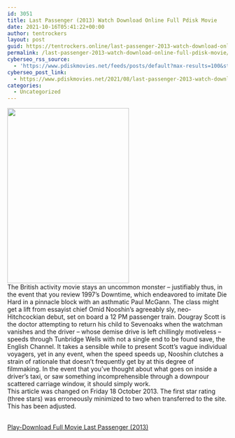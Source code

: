 ```yaml
---
id: 3051
title: Last Passenger (2013) Watch Download Online Full Pdisk Movie
date: 2021-10-16T05:41:22+00:00
author: tentrockers
layout: post
guid: https://tentrockers.online/last-passenger-2013-watch-download-online-full-pdisk-movie/
permalink: /last-passenger-2013-watch-download-online-full-pdisk-movie/
cyberseo_rss_source:
  - 'https://www.pdiskmovies.net/feeds/posts/default?max-results=100&start-index=801'
cyberseo_post_link:
  - https://www.pdiskmovies.net/2021/08/last-passenger-2013-watch-download.html
categories:
  - Uncategorized
---
```

<div class="separator">
  <a href="https://1.bp.blogspot.com/-InXxpxYCxrc/YSIY_Yw2r6I/AAAAAAAAak4/7wozzSb0YX4R7UQX-WA4_CkayVgXHVFQwCLcBGAsYHQ/s2048/Last%2BPassenger%2B%25282013%2529%2BWatch%2BDownload%2BOnline%2BFull%2BPdisk%2BMovie.jpg" imageanchor="1"><img loading="lazy" border="0" data-original-height="2048" data-original-width="1421" height="400" src="https://1.bp.blogspot.com/-InXxpxYCxrc/YSIY_Yw2r6I/AAAAAAAAak4/7wozzSb0YX4R7UQX-WA4_CkayVgXHVFQwCLcBGAsYHQ/w278-h400/Last%2BPassenger%2B%25282013%2529%2BWatch%2BDownload%2BOnline%2BFull%2BPdisk%2BMovie.jpg" width="278" /></a>
</div>



<div>
  <div>
    <span>The British activity movie stays an uncommon monster – justifiably thus, in the event that you review 1997&#8217;s Downtime, which endeavored to imitate Die Hard in a pinnacle block with an asthmatic Paul McGann. The class might get a lift from essayist chief Omid Nooshin&#8217;s agreeably sly, neo-Hitchcockian debut, set on board a 12 PM passenger train. Dougray Scott is the doctor attempting to return his child to Sevenoaks when the watchman vanishes and the driver – whose demise drive is left chillingly motiveless – speeds through Tunbridge Wells with not a single end to be found save, the English Channel. It takes a sensible while to present Scott&#8217;s vague individual voyagers, yet in any event, when the speed speeds up, Nooshin clutches a strain of rationale that doesn&#8217;t frequently get by at this degree of filmmaking. In the event that you&#8217;ve thought about what goes on inside a driver&#8217;s taxi, or saw something incomprehensible through a downpour scattered carriage window, it should simply work.&nbsp;</span>
  </div>
  
  <div>
    <span>This article was changed on Friday 18 October 2013. The first star rating (three stars) was erroneously minimized to two when transferred to the site. This has been adjusted.</span>
  </div>
</div>

  
<a href="https://kofilink.com/1/bnYyamFkMDA0M25y?dn=1" target="popup" onclick="window.open('https://kofilink.com/1/bnYyamFkMDA0M25y?dn=1','popup','width=600,height=600'); return false;" rel="noopener"><br /> Play-Download Full Movie Last Passenger (2013)<br /> </a>